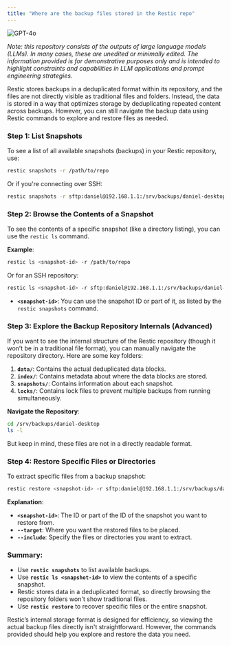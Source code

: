 ```yaml
---
title: "Where are the backup files stored in the Restic repo"
---
```

![GPT-4o](https://img.shields.io/badge/GPT--4o-3333FF?style=for-the-badge&logo=openai&logoColor=white)



*Note: this repository consists of the outputs of large language models (LLMs). In many cases, these are unedited or minimally edited. The information provided is for demonstrative purposes only and is intended to highlight constraints and capabilities in LLM applications and prompt engineering strategies.*


Restic stores backups in a deduplicated format within its repository, and the files are not directly visible as traditional files and folders. Instead, the data is stored in a way that optimizes storage by deduplicating repeated content across backups. However, you can still navigate the backup data using Restic commands to explore and restore files as needed.

### Step 1: List Snapshots
To see a list of all available snapshots (backups) in your Restic repository, use:
```bash
restic snapshots -r /path/to/repo
```
Or if you're connecting over SSH:
```bash
restic snapshots -r sftp:daniel@192.168.1.1:/srv/backups/daniel-desktop
```

### Step 2: Browse the Contents of a Snapshot
To see the contents of a specific snapshot (like a directory listing), you can use the `restic ls` command. 

**Example**:
```bash
restic ls <snapshot-id> -r /path/to/repo
```
Or for an SSH repository:
```bash
restic ls <snapshot-id> -r sftp:daniel@192.168.1.1:/srv/backups/daniel-desktop
```

- **`<snapshot-id>`**: You can use the snapshot ID or part of it, as listed by the `restic snapshots` command.

### Step 3: Explore the Backup Repository Internals (Advanced)
If you want to see the internal structure of the Restic repository (though it won’t be in a traditional file format), you can manually navigate the repository directory. Here are some key folders:

1. **`data/`**: Contains the actual deduplicated data blocks.
2. **`index/`**: Contains metadata about where the data blocks are stored.
3. **`snapshots/`**: Contains information about each snapshot.
4. **`locks/`**: Contains lock files to prevent multiple backups from running simultaneously.

**Navigate the Repository**:
```bash
cd /srv/backups/daniel-desktop
ls -l
```
But keep in mind, these files are not in a directly readable format.

### Step 4: Restore Specific Files or Directories
To extract specific files from a backup snapshot:
```bash
restic restore <snapshot-id> -r sftp:daniel@192.168.1.1:/srv/backups/daniel-desktop --target /restore/location --include /path/to/file
```

**Explanation**:
- **`<snapshot-id>`**: The ID or part of the ID of the snapshot you want to restore from.
- **`--target`**: Where you want the restored files to be placed.
- **`--include`**: Specify the files or directories you want to extract.

### Summary:
- Use **`restic snapshots`** to list available backups.
- Use **`restic ls <snapshot-id>`** to view the contents of a specific snapshot.
- Restic stores data in a deduplicated format, so directly browsing the repository folders won't show traditional files.
- Use **`restic restore`** to recover specific files or the entire snapshot.

Restic’s internal storage format is designed for efficiency, so viewing the actual backup files directly isn't straightforward. However, the commands provided should help you explore and restore the data you need.